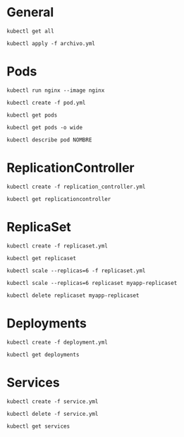 # General

`kubectl get all`

`kubectl apply -f archivo.yml`

# Pods

`kubectl run nginx --image nginx`

`kubectl create -f pod.yml`

`kubectl get pods`

`kubectl get pods -o wide`

`kubectl describe pod NOMBRE`

# ReplicationController

`kubectl create -f replication_controller.yml`

`kubectl get replicationcontroller`

# ReplicaSet

`kubectl create -f replicaset.yml`

`kubectl get replicaset`

`kubectl scale --replicas=6 -f replicaset.yml`

`kubectl scale --replicas=6 replicaset myapp-replicaset`

`kubectl delete replicaset myapp-replicaset`

# Deployments

`kubectl create -f deployment.yml`

`kubectl get deployments`


# Services

`kubectl create -f service.yml`

`kubectl delete -f service.yml`

`kubectl get services`